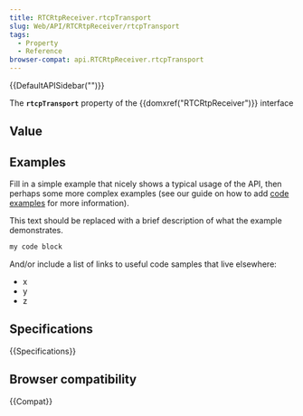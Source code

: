```yaml
---
title: RTCRtpReceiver.rtcpTransport
slug: Web/API/RTCRtpReceiver/rtcpTransport
tags:
  - Property
  - Reference
browser-compat: api.RTCRtpReceiver.rtcpTransport
---
```

{{DefaultAPISidebar("")}}

The **`rtcpTransport`** property of the {{domxref("RTCRtpReceiver")}} interface 

## Value



## Examples

Fill in a simple example that nicely shows a typical usage of the API, then perhaps some more complex examples (see our guide on how to add [code examples](/en-US/docs/MDN/Contribute/Structures/Code_examples) for more information).

This text should be replaced with a brief description of what the example demonstrates.

```js
my code block
```

And/or include a list of links to useful code samples that live elsewhere:

*   x
*   y
*   z

## Specifications

{{Specifications}}

## Browser compatibility

{{Compat}}


